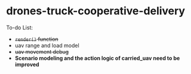 # drones-truck-cooperative-delivery

To-do List: 
- ~~`render()` function~~
- uav range and load model
- ~~uav movement debug~~
- **Scenario modeling and the action logic of carried_uav need to be improved**
